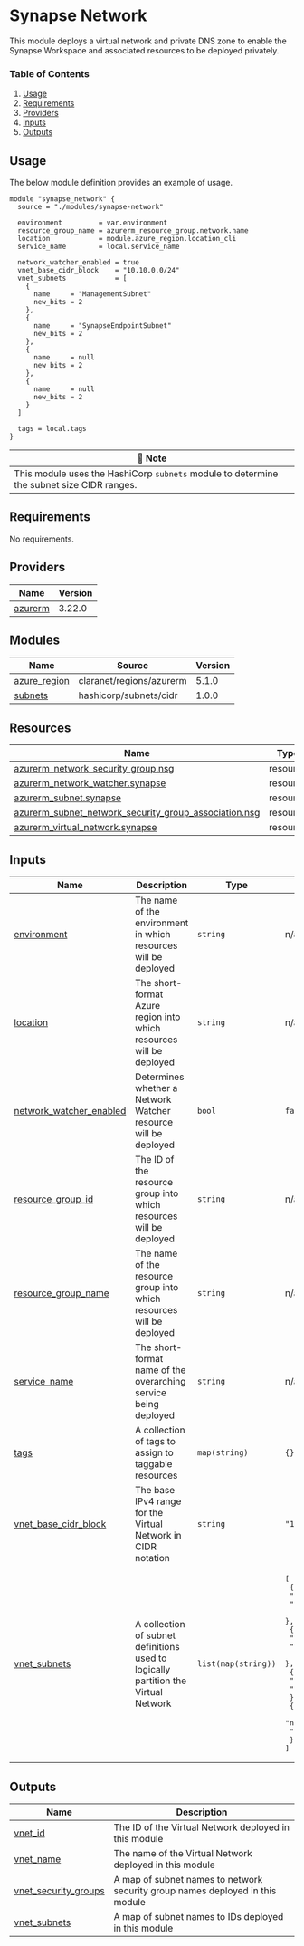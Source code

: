 # Synapse Network
This module deploys a virtual network and private DNS zone to enable the Synapse Workspace and associated resources to be deployed privately.

### Table of Contents
1. [Usage](#usage)
2. [Requirements](#requirements)
3. [Providers](#Providers)
4. [Inputs](#inputs)
5. [Outputs](#outputs)

## Usage
The below module definition provides an example of usage.

```
module "synapse_network" {
  source = "./modules/synapse-network"

  environment         = var.environment
  resource_group_name = azurerm_resource_group.network.name
  location            = module.azure_region.location_cli
  service_name        = local.service_name

  network_watcher_enabled = true
  vnet_base_cidr_block    = "10.10.0.0/24"
  vnet_subnets            = [
    {
      name     = "ManagementSubnet"
      new_bits = 2
    },
    {
      name     = "SynapseEndpointSubnet"
      new_bits = 2
    },
    {
      name     = null
      new_bits = 2
    },
    {
      name     = null
      new_bits = 2
    }
  ]

  tags = local.tags
}
```

| :scroll: Note |
|----------|
| This module uses the HashiCorp `subnets` module to determine the subnet size CIDR ranges. |

<!-- BEGINNING OF PRE-COMMIT-TERRAFORM DOCS HOOK -->
## Requirements

No requirements.

## Providers

| Name | Version |
|------|---------|
| <a name="provider_azurerm"></a> [azurerm](#provider\_azurerm) | 3.22.0 |

## Modules

| Name | Source | Version |
|------|--------|---------|
| <a name="module_azure_region"></a> [azure\_region](#module\_azure\_region) | claranet/regions/azurerm | 5.1.0 |
| <a name="module_subnets"></a> [subnets](#module\_subnets) | hashicorp/subnets/cidr | 1.0.0 |

## Resources

| Name | Type |
|------|------|
| [azurerm_network_security_group.nsg](https://registry.terraform.io/providers/hashicorp/azurerm/latest/docs/resources/network_security_group) | resource |
| [azurerm_network_watcher.synapse](https://registry.terraform.io/providers/hashicorp/azurerm/latest/docs/resources/network_watcher) | resource |
| [azurerm_subnet.synapse](https://registry.terraform.io/providers/hashicorp/azurerm/latest/docs/resources/subnet) | resource |
| [azurerm_subnet_network_security_group_association.nsg](https://registry.terraform.io/providers/hashicorp/azurerm/latest/docs/resources/subnet_network_security_group_association) | resource |
| [azurerm_virtual_network.synapse](https://registry.terraform.io/providers/hashicorp/azurerm/latest/docs/resources/virtual_network) | resource |

## Inputs

| Name | Description | Type | Default | Required |
|------|-------------|------|---------|:--------:|
| <a name="input_environment"></a> [environment](#input\_environment) | The name of the environment in which resources will be deployed | `string` | n/a | yes |
| <a name="input_location"></a> [location](#input\_location) | The short-format Azure region into which resources will be deployed | `string` | n/a | yes |
| <a name="input_network_watcher_enabled"></a> [network\_watcher\_enabled](#input\_network\_watcher\_enabled) | Determines whether a Network Watcher resource will be deployed | `bool` | `false` | no |
| <a name="input_resource_group_id"></a> [resource\_group\_id](#input\_resource\_group\_id) | The ID of the resource group into which resources will be deployed | `string` | n/a | yes |
| <a name="input_resource_group_name"></a> [resource\_group\_name](#input\_resource\_group\_name) | The name of the resource group into which resources will be deployed | `string` | n/a | yes |
| <a name="input_service_name"></a> [service\_name](#input\_service\_name) | The short-format name of the overarching service being deployed | `string` | n/a | yes |
| <a name="input_tags"></a> [tags](#input\_tags) | A collection of tags to assign to taggable resources | `map(string)` | `{}` | no |
| <a name="input_vnet_base_cidr_block"></a> [vnet\_base\_cidr\_block](#input\_vnet\_base\_cidr\_block) | The base IPv4 range for the Virtual Network in CIDR notation | `string` | `"10.90.0.0/24"` | no |
| <a name="input_vnet_subnets"></a> [vnet\_subnets](#input\_vnet\_subnets) | A collection of subnet definitions used to logically partition the Virtual Network | `list(map(string))` | <pre>[<br>  {<br>    "name": "AzureBastionSubnet",<br>    "new_bits": 2<br>  },<br>  {<br>    "name": "SynapseEndpointSubnet",<br>    "new_bits": 2<br>  },<br>  {<br>    "name": "ComputeSubnet",<br>    "new_bits": 2<br>  },<br>  {<br>    "name": null,<br>    "new_bits": 2<br>  }<br>]</pre> | no |

## Outputs

| Name | Description |
|------|-------------|
| <a name="output_vnet_id"></a> [vnet\_id](#output\_vnet\_id) | The ID of the Virtual Network deployed in this module |
| <a name="output_vnet_name"></a> [vnet\_name](#output\_vnet\_name) | The name of the Virtual Network deployed in this module |
| <a name="output_vnet_security_groups"></a> [vnet\_security\_groups](#output\_vnet\_security\_groups) | A map of subnet names to network security group names deployed in this module |
| <a name="output_vnet_subnets"></a> [vnet\_subnets](#output\_vnet\_subnets) | A map of subnet names to IDs deployed in this module |
<!-- END OF PRE-COMMIT-TERRAFORM DOCS HOOK -->
